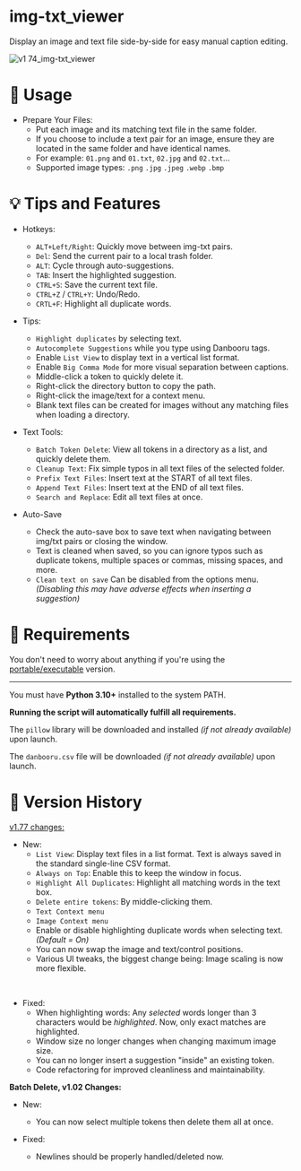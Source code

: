 # img-txt_viewer
Display an image and text file side-by-side for easy manual caption editing.

![v1 74_img-txt_viewer](https://github.com/Nenotriple/img-txt_viewer/assets/70049990/7949c61d-c507-4dd2-934c-906feef3b9fe)

# 📝 Usage

- Prepare Your Files:
  - Put each image and its matching text file in the same folder.
  - If you choose to include a text pair for an image, ensure they are located in the same folder and have identical names.
  - For example: `01.png` and `01.txt`, `02.jpg` and `02.txt`...
  - Supported image types: `.png` `.jpg` `.jpeg` `.webp` `.bmp`


# 💡 Tips and Features

- Hotkeys:
  - `ALT+Left/Right`: Quickly move between img-txt pairs.
  - `Del`: Send the current pair to a local trash folder.
  - `ALT`: Cycle through auto-suggestions.
  - `TAB`: Insert the highlighted suggestion.
  - `CTRL+S`: Save the current text file.
  - `CTRL+Z` / `CTRL+Y`: Undo/Redo.
  - `CRTL+F`: Highlight all duplicate words.

- Tips:
  - `Highlight duplicates` by selecting text.
  - `Autocomplete Suggestions` while you type using Danbooru tags.
  - Enable `List View` to display text in a vertical list format.
  - Enable `Big Comma Mode` for more visual separation between captions.
  - Middle-click a token to quickly delete it.
  - Right-click the directory button to copy the path.
  - Right-click the image/text for a context menu.
  - Blank text files can be created for images without any matching files when loading a directory.

- Text Tools:
  - `Batch Token Delete`: View all tokens in a directory as a list, and quickly delete them.
  - `Cleanup Text`: Fix simple typos in all text files of the selected folder.
  - `Prefix Text Files`: Insert text at the START of all text files.
  - `Append Text Files`: Insert text at the END of all text files.
  - `Search and Replace`: Edit all text files at once.

 - Auto-Save
   - Check the auto-save box to save text when navigating between img/txt pairs or closing the window.
   - Text is cleaned when saved, so you can ignore typos such as duplicate tokens, multiple spaces or commas, missing spaces, and more.
   - `Clean text on save` Can be disabled from the options menu. *(Disabling this may have adverse effects when inserting a suggestion)*

# 🚩 Requirements

You don't need to worry about anything if you're using the [portable/executable](https://github.com/Nenotriple/img-txt_viewer/releases?q=executable&expanded=true) version.

___

You must have **Python 3.10+** installed to the system PATH.

**Running the script will automatically fulfill all requirements.**

The `pillow` library will be downloaded and installed *(if not already available)* upon launch.

The `danbooru.csv` file will be downloaded *(if not already available)* upon launch.

# 📜 Version History

[v1.77 changes:](https://github.com/Nenotriple/img-txt_viewer/releases/tag/v1.77)
  - New:
    - `List View`: Display text files in a list format. Text is always saved in the standard single-line CSV format.
    - `Always on Top`: Enable this to keep the window in focus.
    - `Highlight All Duplicates`: Highlight all matching words in the text box.
    - `Delete entire tokens`: By middle-clicking them.
    - `Text Context menu`
    - `Image Context menu`
    - Enable or disable highlighting duplicate words when selecting text. _(Default = On)_
    - You can now swap the image and text/control positions.
    - Various UI tweaks, the biggest change being: Image scaling is now more flexible.

<br>

  - Fixed:
    - When highlighting words: Any _selected_ words longer than 3 characters would be _highlighted_. Now, only exact matches are highlighted.
    - Window size no longer changes when changing maximum image size.
    - You can no longer insert a suggestion "inside" an existing token.
    - Code refactoring for improved cleanliness and maintainability.

**Batch Delete, v1.02 Changes:**

 - New:
   - You can now select multiple tokens then delete them all at once.

 - Fixed:
   - Newlines should be properly handled/deleted now.
